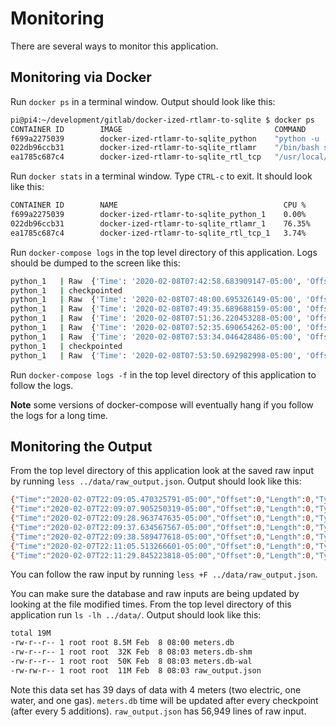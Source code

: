 # Monitoring

There are several ways to monitor this application.

## Monitoring via Docker

Run `docker ps` in a terminal window.  Output should look like this:

```bash
pi@pi4:~/development/gitlab/docker-ized-rtlamr-to-sqlite $ docker ps
CONTAINER ID        IMAGE                                  COMMAND                  CREATED             STATUS              PORTS               NAMES
f699a2275039        docker-ized-rtlamr-to-sqlite_python    "python -u ./py_read…"   10 hours ago        Up 10 hours         12345/tcp           docker-ized-rtlamr-to-sqlite_python_1
022db96ccb31        docker-ized-rtlamr-to-sqlite_rtlamr    "/bin/bash script.sh"    10 hours ago        Up 10 hours                             docker-ized-rtlamr-to-sqlite_rtlamr_1
ea1785c687c4        docker-ized-rtlamr-to-sqlite_rtl_tcp   "/usr/local/bin/rtl_…"   10 hours ago        Up 10 hours         1234/tcp            docker-ized-rtlamr-to-sqlite_rtl_tcp_1
```

Run `docker stats` in a terminal window.  Type `CTRL-c` to exit.  It should look like this:

```bash
CONTAINER ID        NAME                                     CPU %               MEM USAGE / LIMIT     MEM %               NET I/O             BLOCK I/O           PIDS
f699a2275039        docker-ized-rtlamr-to-sqlite_python_1    0.00%               5.801MiB / 3.814GiB   0.15%               406kB / 66.1kB      16.4kB / 20.3MB     1
022db96ccb31        docker-ized-rtlamr-to-sqlite_rtlamr_1    76.35%              8.074MiB / 3.814GiB   0.21%               165GB / 102MB       4.1kB / 0B          15
ea1785c687c4        docker-ized-rtlamr-to-sqlite_rtl_tcp_1   3.74%               4.676MiB / 3.814GiB   0.12%               103MB / 165GB       0B / 0B             4
```

Run `docker-compose logs` in the top level directory of this application.  Logs should be dumped to the screen like this:

```bash
python_1   | Raw  {'Time': '2020-02-08T07:42:58.683909147-05:00', 'Offset': 0, 'Length': 0, 'Type': 'SCM', 'Message': {'ID': 629848, 'Type': 5, 'TamperPhy': 0, 'TamperEnc': 1, 'Consumption': 2783622, 'ChecksumVal': 4549}}
python_1   | checkpointed
python_1   | Raw  {'Time': '2020-02-08T07:48:00.695326149-05:00', 'Offset': 0, 'Length': 0, 'Type': 'SCM', 'Message': {'ID': 629848, 'Type': 5, 'TamperPhy': 0, 'TamperEnc': 1, 'Consumption': 2783623, 'ChecksumVal': 62247}}
python_1   | Raw  {'Time': '2020-02-08T07:49:35.689688159-05:00', 'Offset': 0, 'Length': 0, 'Type': 'SCM', 'Message': {'ID': 44448439, 'Type': 12, 'TamperPhy': 0, 'TamperEnc': 0, 'Consumption': 436034, 'ChecksumVal': 16435}}
python_1   | Raw  {'Time': '2020-02-08T07:51:36.220453288-05:00', 'Offset': 0, 'Length': 0, 'Type': 'SCM', 'Message': {'ID': 44448439, 'Type': 12, 'TamperPhy': 0, 'TamperEnc': 0, 'Consumption': 436038, 'ChecksumVal': 31262}}
python_1   | Raw  {'Time': '2020-02-08T07:52:35.690654262-05:00', 'Offset': 0, 'Length': 0, 'Type': 'SCM', 'Message': {'ID': 44448439, 'Type': 12, 'TamperPhy': 0, 'TamperEnc': 0, 'Consumption': 436040, 'ChecksumVal': 40654}}
python_1   | Raw  {'Time': '2020-02-08T07:53:34.046428486-05:00', 'Offset': 0, 'Length': 0, 'Type': 'SCM', 'Message': {'ID': 629848, 'Type': 5, 'TamperPhy': 0, 'TamperEnc': 1, 'Consumption': 2783624, 'ChecksumVal': 62741}}
python_1   | checkpointed
python_1   | Raw  {'Time': '2020-02-08T07:53:50.692982998-05:00', 'Offset': 0, 'Length': 0, 'Type': 'SCM', 'Message': {'ID': 44448439, 'Type': 12, 'TamperPhy': 0, 'TamperEnc': 0, 'Consumption': 436042, 'ChecksumVal': 13417}}
```

Run `docker-compose logs -f` in the top level directory of this application to follow the logs.  

**Note** some versions of docker-compose will eventually hang if you follow the logs for a long time.

## Monitoring the Output

From the top level directory of this application look at the saved raw input by running `less ../data/raw_output.json`.  Output should look like this:

```bash
{"Time":"2020-02-07T22:09:05.470325791-05:00","Offset":0,"Length":0,"Type":"SCM","Message":{"ID":44448439,"Type":12,"TamperPhy":0,"TamperEnc":0,"Consumption":435760,"ChecksumVal":57994}}
{"Time":"2020-02-07T22:09:07.905250319-05:00","Offset":0,"Length":0,"Type":"SCM","Message":{"ID":629848,"Type":5,"TamperPhy":0,"TamperEnc":1,"Consumption":2783390,"ChecksumVal":49407}}
{"Time":"2020-02-07T22:09:28.963747635-05:00","Offset":0,"Length":0,"Type":"SCM","Message":{"ID":22277181,"Type":7,"TamperPhy":1,"TamperEnc":0,"Consumption":7329333,"ChecksumVal":63807}}
{"Time":"2020-02-07T22:09:37.634567567-05:00","Offset":0,"Length":0,"Type":"R900","Message":{"ID":1563476986,"Unkn1":163,"NoUse":32,"BackFlow":0,"Consumption":111051,"Unkn3":0,"Leak":1,"LeakNow":0}}
{"Time":"2020-02-07T22:09:38.589477618-05:00","Offset":0,"Length":0,"Type":"SCM","Message":{"ID":629848,"Type":5,"TamperPhy":0,"TamperEnc":1,"Consumption":2783391,"ChecksumVal":8733}}
{"Time":"2020-02-07T22:11:05.513266601-05:00","Offset":0,"Length":0,"Type":"SCM","Message":{"ID":44448439,"Type":12,"TamperPhy":0,"TamperEnc":0,"Consumption":435762,"ChecksumVal":18477}}
{"Time":"2020-02-07T22:11:29.845223818-05:00","Offset":0,"Length":0,"Type":"SCM","Message":{"ID":22277181,"Type":7,"TamperPhy":1,"TamperEnc":0,"Consumption":7329338,"ChecksumVal":65293}}
```

You can follow the raw input by running `less +F ../data/raw_output.json`.

You can make sure the database and raw inputs are being updated by looking at the file modified times.  From the top level directory of this application run `ls -lh ../data/`.  Output should look like this:

```bash
total 19M
-rw-r--r-- 1 root root 8.5M Feb  8 08:00 meters.db
-rw-r--r-- 1 root root  32K Feb  8 08:03 meters.db-shm
-rw-r--r-- 1 root root  50K Feb  8 08:03 meters.db-wal
-rw-rw-r-- 1 root root  11M Feb  8 08:03 raw_output.json
```
Note this data set has 39 days of data with 4 meters (two electric, one water, and one gas).  `meters.db` time will be updated after every checkpoint (after every 5 additions).  `raw_output.json` has 56,949 lines of raw input.